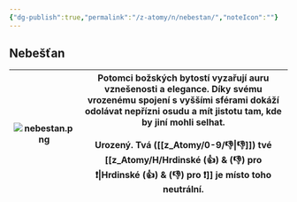 ```yaml
---
{"dg-publish":true,"permalink":"/z-atomy/n/nebestan/","noteIcon":""}
---
```


## Nebešťan

| ![nebestan.png](/img/user/z_img/nebestan.png) | Potomci božských bytostí vyzařují auru vznešenosti a elegance. Díky svému vrozenému spojení s vyššími sférami dokáží odolávat nepřízni osudu a mít jistotu tam, kde by jiní mohli selhat.<br><br>**Urozený**. Tvá ([[z_Atomy/0-9/👎\|👎]]) tvé [[z_Atomy/H/Hrdinské (👍) & (👎)  pro ❗\|Hrdinské (👍) & (👎)  pro ❗]] je místo toho **neutrální**. |
| ----------------- | ------------------------------------------------------------------------------------------------------------------------------------------------------------------------------------------------------------------------------------------------------------------------------------ |
